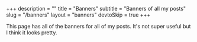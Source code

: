 +++
description = ""
title = "Banners"
subtitle = "Banners of all my posts"
slug = "/banners"
layout = "banners"
devtoSkip = true
+++

This page has all of the banners for all of my posts. It's not super useful but I think it looks pretty.
